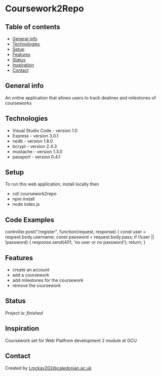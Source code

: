 # Coursework2Repo

## Table of contents
* [General info](#general-info)
* [Technologies](#technologies)
* [Setup](#setup)
* [Features](#features)
* [Status](#status)
* [Inspiration](#inspiration)
* [Contact](#contact)

## General info
An online application that allows users to track dealines and milestones of courseworks


## Technologies
* Visual Studio Code - version 1.0
* Express - version 3.0.1
* nedb - version 1.8.0
* bcrypt - version 2.4.3
* mustache - version 1.3.0
* passport - version 0.4.1

## Setup
To run this web application, install locally then 
* cd/ coursework2repo
* npm install
* node index.js


## Code Examples

controller.post("/register", function(request, response) {
    const user = request.body.username;
    const password = request.body.pass;
    if (!user || !password) {
        response.send(401, 'no user or no password');
        return;
    }

## Features

* create an account
* add a coursework
* add milestones for the coursework
* remove the coursework


## Status
Project is:  _finished_

## Inspiration
Coursework set for Web Platfrom development 2 module at GCU

## Contact
Created by Lmckay202@caledonian.ac.uk
